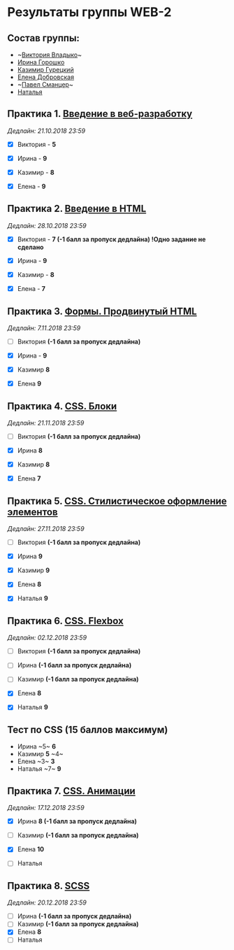 # Результаты группы WEB-2

## Состав группы:

* ~[Виктория Владыко](https://github.com/AdukarIT/VladykoVP)~
* [Ирина Горошко](https://github.com/AdukarIT/GoroshkoIP)
* [Казимир Гурецкий](https://github.com/AdukarIT/GureckyjKV)
* [Елена Добровская](https://github.com/AdukarIT/DobrovskayaEF)
* ~[Павел Сманцер](https://github.com/AdukarIT/SmanzerPL)~
* [Наталья](https://github.com/AdukarIT/AbramovichNV)


## Практика 1. [Введение в веб-разработку](task1.pdf)

*Дедлайн: 21.10.2018 23:59*

- [x] Виктория - **5**
- [x] Ирина - **9**
- [x] Казимир - **8**
- [x] Елена - **9**


## Практика 2. [Введение в HTML](HTML-bases.md)

*Дедлайн: 28.10.2018 23:59*

- [x] Виктория - **7 (-1 балл за пропуск дедлайна) !Одно задание не сделано**
- [x] Ирина - **9**
- [x] Казимир - **8**
- [x] Елена - **7**


## Практика 3. [Формы. Продвинутый HTML](HTML-advance.md)

*Дедлайн: 7.11.2018 23:59*

- [ ] Виктория **(-1 балл за пропуск дедлайна)**
- [x] Ирина - **9**
- [x] Казимир **8**
- [x] Елена **9**



## Практика 4. [CSS. Блоки](CSS-blocks.md)

*Дедлайн: 21.11.2018 23:59*

- [ ] Виктория **(-1 балл за пропуск дедлайна)**
- [x] Ирина **8**
- [x] Казимир **8**
- [x] Елена **7**


## Практика 5. [CSS. Стилистическое оформление элементов](CSS-styles.md)

*Дедлайн: 27.11.2018 23:59*

- [ ] Виктория **(-1 балл за пропуск дедлайна)**
- [x] Ирина **9**
- [x] Казимир **9**
- [x] Елена **8**
- [x] Наталья **9**


## Практика 6. [CSS. Flexbox](flexbox.pdf)

*Дедлайн: 02.12.2018 23:59*

- [ ] Виктория **(-1 балл за пропуск дедлайна)**
- [ ] Ирина **(-1 балл за пропуск дедлайна)**
- [ ] Казимир **(-1 балл за пропуск дедлайна)**
- [x] Елена **8**
- [x] Наталья **9**


## Тест по CSS (15 баллов максимум)

- Ирина ~5~ **6**
- Казимир **5** ~4~
- Елена ~3~ **3** 
- Наталья ~7~ **9**


## Практика 7. [CSS. Анимации](CSS-transition.md)

*Дедлайн: 17.12.2018 23:59*

- [x] Ирина **8 (-1 балл за пропуск дедлайна)**
- [ ] Казимир **(-1 балл за пропуск дедлайна)**
- [x] Елена **10**
- [ ] Наталья


## Практика 8. [SCSS](SCSS.md)

*Дедлайн: 20.12.2018 23:59*

- [ ] Ирина **(-1 балл за пропуск дедлайна)**
- [ ] Казимир **(-1 балл за пропуск дедлайна)**
- [x] Елена **8**
- [ ] Наталья
